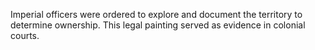Imperial officers were ordered to explore and document the territory to determine ownership. This legal painting served as evidence in colonial courts.
